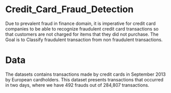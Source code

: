 # Credit_Card_Fraud_Detection

Due to prevalent fraud in finance domain, it is imperative for credit card companies to be able to recognize fraudulent credit card transactions so that customers are not charged for items that they did not purchase.
The Goal is to Classify fraudulent transaction from non fraudulent transactions.


# Data 
The datasets contains transactions made by credit cards in September 2013 by European cardholders. This dataset presents transactions that occurred in two days, where we have 492 frauds out of 284,807 transactions.

